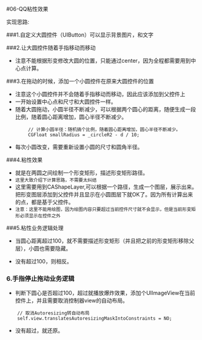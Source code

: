 #06-QQ粘性效果

实现思路:

###1.自定义大圆控件（UIButton）可以显示背景图片，和文字

###2.让大圆控件随着手指移动而移动

-	注意不能根据形变修改大圆的位置，只能通过center，因为全程都需要用到中心点计算。


###3.在拖动的时候，添加一个小圆控件在原来大圆控件的位置

-	注意这个小圆控件并不会随着手指移动而移动，因此应该添加到父控件上
-	一开始设置中心点和尺寸和大圆控件一样。
-	随着大圆拖动，小圆半径不断减少，可以根据两个圆心的距离，随便生成一段比例，随着圆心距离增加，圆心半径不断减少。

```
		// 计算小圆半径：随机搞个比例，随着圆心距离增加，圆心半径不断减少。
        CGFloat smallRadius = _circleR2 - d / 10;
```
- 每次小圆改变，需要重新设置小圆的尺寸和圆角半径。

###4.粘性效果
-	就是在两圆之间绘制一个形变矩形，描述形变矩形路径。
-	`这里大致介绍下计算思路，不需要太纠结`
-	这里需要用到CAShapeLayer,可以根据一个路径，生成一个图层，展示出来。把形变图层添加到父控件并且显示在小圆图层下就OK了。因为所有计算出来的点，都是基于父控件。
-	`注意：这里不能用绘图，因为绘图内容只要超过当前控件尺寸就不会显示，但是当前形变矩形必须显示在控件之外`

###5.粘性业务逻辑处理
-	当圆心距离超过100，就不需要描述形变矩形（并且把之前的形变矩形移除父层），小圆也需要隐藏。

-	没有超过100，则相反。

### 6.手指停止拖动业务逻辑
- 判断下圆心是否超过100，超过就播放爆炸效果，添加个UIImageView在当前控件上，并且需要取消控制器view的自动布局。

```
	// 取消Autoresizing转自动布局
    self.view.translatesAutoresizingMaskIntoConstraints = NO;

```
- 没有超过，就还原。

